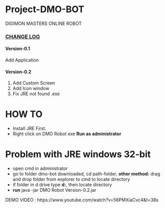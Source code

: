 # Project-DMO-BOT
DIGIMON MASTERS ONLINE ROBOT

<h3><u>CHANGE LOG</u></h3>
<h4>Version-0.1</h4>
<p>Add Application</p>
<h4>Version-0.2</h4>
<ol>
  <li>Add Custom Screen</li>
  <li>Add Icon window</li>
  <li>Fix JRE not found .exe</li>
</ol>

<H1>HOW TO</h1>
<ul>
  <li>Install JRE First.</li>
  <li>Right click on DMO Robot exe <b>Run as administrator</b></li>
</ul>

<h1>Problem with JRE windows 32-bit</h1>
<ul>
  <li>open cmd in administrator</li>
  <li>go to folder dmo-bot downloaded, cd path-folder, <b>other method:</b> drag and drop folder from explorer to cmd to locate directory</li>
  <li>if folder in d drive type <b>d:</b>, then locate directory</li>
  <li><b>run</b> java -jar DMO Robot Version-0.2.jar</li>
</ul>

<p>DEMO VIDEO : https://www.youtube.com/watch?v=56PMXiaCvc4&t=38s</p>
